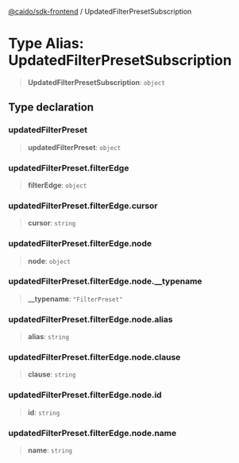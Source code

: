 [@caido/sdk-frontend](../index.md) / UpdatedFilterPresetSubscription

# Type Alias: UpdatedFilterPresetSubscription

> **UpdatedFilterPresetSubscription**: `object`

## Type declaration

### updatedFilterPreset

> **updatedFilterPreset**: `object`

### updatedFilterPreset.filterEdge

> **filterEdge**: `object`

### updatedFilterPreset.filterEdge.cursor

> **cursor**: `string`

### updatedFilterPreset.filterEdge.node

> **node**: `object`

### updatedFilterPreset.filterEdge.node.\_\_typename

> **\_\_typename**: `"FilterPreset"`

### updatedFilterPreset.filterEdge.node.alias

> **alias**: `string`

### updatedFilterPreset.filterEdge.node.clause

> **clause**: `string`

### updatedFilterPreset.filterEdge.node.id

> **id**: `string`

### updatedFilterPreset.filterEdge.node.name

> **name**: `string`
